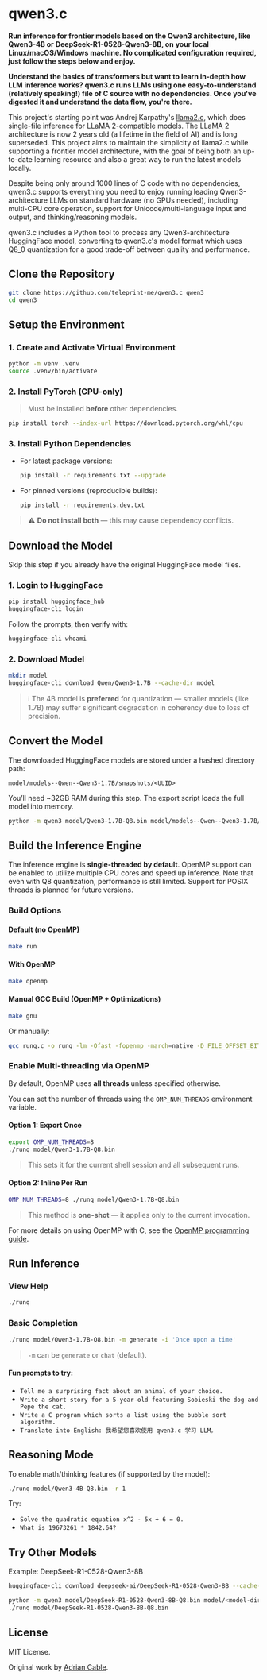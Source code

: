 # qwen3.c

**Run inference for frontier models based on the Qwen3 architecture, like Qwen3-4B or DeepSeek-R1-0528-Qwen3-8B, on your local Linux/macOS/Windows machine. No complicated configuration
required, just follow the steps below and enjoy.**

**Understand the basics of transformers but want to learn in-depth how LLM inference works? qwen3.c runs LLMs using one easy-to-understand (relatively speaking!) file of C source with no dependencies. Once you've
digested it and understand the data flow, you're there.**

This project's starting point was Andrej Karpathy's [llama2.c](https://github.com/karpathy/llama2.c), which does single-file
inference for LLaMA 2-compatible models. The LLaMA 2 architecture is now 2 years old (a lifetime in the field of AI) and is
long superseded. This project aims to maintain the simplicity of llama2.c while supporting a frontier
model architecture, with the goal of being both an up-to-date learning resource and also a great way to run the latest models locally.

Despite being only around 1000 lines of C code with no dependencies, qwen3.c supports everything you need to
enjoy running leading Qwen3-architecture LLMs on standard hardware (no GPUs needed), including multi-CPU core operation, support for Unicode/multi-language input and output, and thinking/reasoning models.

qwen3.c includes a Python tool to process any Qwen3-architecture HuggingFace model, converting to qwen3.c's model format which uses Q8_0 quantization for a good trade-off between quality
and performance.

## Clone the Repository

```sh
git clone https://github.com/teleprint-me/qwen3.c qwen3
cd qwen3
```

## Setup the Environment

### 1. Create and Activate Virtual Environment

```sh
python -m venv .venv
source .venv/bin/activate
```

### 2. Install PyTorch (CPU-only)

> Must be installed **before** other dependencies.

```sh
pip install torch --index-url https://download.pytorch.org/whl/cpu
```

### 3. Install Python Dependencies

* For latest package versions:

  ```sh
  pip install -r requirements.txt --upgrade
  ```

* For pinned versions (reproducible builds):

  ```sh
  pip install -r requirements.dev.txt
  ```

> ⚠️ **Do not install both** — this may cause dependency conflicts.

## Download the Model

Skip this step if you already have the original HuggingFace model files.

### 1. Login to HuggingFace

```sh
pip install huggingface_hub
huggingface-cli login
```

Follow the prompts, then verify with:

```sh
huggingface-cli whoami
```

### 2. Download Model

```sh
mkdir model
huggingface-cli download Qwen/Qwen3-1.7B --cache-dir model
```

> ℹ️ The 4B model is **preferred** for quantization — smaller models (like 1.7B) may suffer significant degradation in coherency due to loss of precision.

## Convert the Model

The downloaded HuggingFace models are stored under a hashed directory path:

```
model/models--Qwen--Qwen3-1.7B/snapshots/<UUID>
```

You’ll need \~32GB RAM during this step. The export script loads the full model into memory.

```sh
python -m qwen3 model/Qwen3-1.7B-Q8.bin model/models--Qwen--Qwen3-1.7B/snapshots/<UUID>
```

## Build the Inference Engine

The inference engine is **single-threaded by default**.
OpenMP support can be enabled to utilize multiple CPU cores and speed up inference.
Note that even with Q8 quantization, performance is still limited.
Support for POSIX threads is planned for future versions.

### Build Options

#### Default (no OpenMP)

```sh
make run
```

#### With OpenMP

```sh
make openmp
```

#### Manual GCC Build (OpenMP + Optimizations)

```sh
make gnu
```

Or manually:

```sh
gcc runq.c -o runq -lm -Ofast -fopenmp -march=native -D_FILE_OFFSET_BITS=64
```

### Enable Multi-threading via OpenMP

By default, OpenMP uses **all threads** unless specified otherwise.

You can set the number of threads using the `OMP_NUM_THREADS` environment variable.

#### Option 1: Export Once

```sh
export OMP_NUM_THREADS=8
./runq model/Qwen3-1.7B-Q8.bin
```

> This sets it for the current shell session and all subsequent runs.

#### Option 2: Inline Per Run

```sh
OMP_NUM_THREADS=8 ./runq model/Qwen3-1.7B-Q8.bin
```

> This method is **one-shot** — it applies only to the current invocation.

For more details on using OpenMP with C, see the [OpenMP programming guide](https://curc.readthedocs.io/en/latest/programming/OpenMP-C.html).

## Run Inference

### View Help

```sh
./runq
```

### Basic Completion

```sh
./runq model/Qwen3-1.7B-Q8.bin -m generate -i 'Once upon a time'
```

> `-m` can be `generate` or `chat` (default).

#### Fun prompts to try:

* `Tell me a surprising fact about an animal of your choice.`
* `Write a short story for a 5-year-old featuring Sobieski the dog and Pepe the cat.`
* `Write a C program which sorts a list using the bubble sort algorithm.`
* `Translate into English: 我希望您喜欢使用 qwen3.c 学习 LLM。`

## Reasoning Mode

To enable math/thinking features (if supported by the model):

```sh
./runq model/Qwen3-4B-Q8.bin -r 1
```

Try:

* `Solve the quadratic equation x^2 - 5x + 6 = 0.`
* `What is 19673261 * 1842.64?`

## Try Other Models

Example: DeepSeek-R1-0528-Qwen3-8B

```sh
huggingface-cli download deepseek-ai/DeepSeek-R1-0528-Qwen3-8B --cache-dir model

python -m qwen3 model/DeepSeek-R1-0528-Qwen3-8B-Q8.bin model/<model-dir>
./runq model/DeepSeek-R1-0528-Qwen3-8B-Q8.bin
```

## License

MIT License.

Original work by [Adrian Cable](https://github.com/adriancable/qwen3.c).
